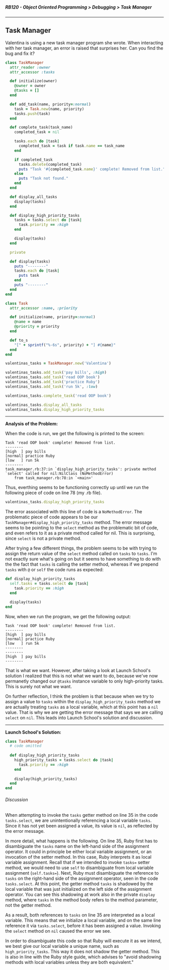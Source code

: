 ##### RB120 - Object Oriented Programming > Debugging > Task Manager

---

## Task Manager

Valentina is using a new task manager program she wrote. When interacting with her task manager, an error is raised that surprises her. Can you find the bug and fix it?  

```ruby
class TaskManager
  attr_reader :owner
  attr_accessor :tasks

  def initialize(owner)
    @owner = owner
    @tasks = []
  end

  def add_task(name, priority=:normal)
    task = Task.new(name, priority)
    tasks.push(task)
  end

  def complete_task(task_name)
    completed_task = nil

    tasks.each do |task|
      completed_task = task if task.name == task_name
    end

    if completed_task
      tasks.delete(completed_task)
      puts "Task '#{completed_task.name}' complete! Removed from list."
    else
      puts "Task not found."
    end
  end

  def display_all_tasks
    display(tasks)
  end

  def display_high_priority_tasks
    tasks = tasks.select do |task|
      task.priority == :high
    end

    display(tasks)
  end

  private

  def display(tasks)
    puts "--------"
    tasks.each do |task|
      puts task
    end
    puts "--------"
  end
end

class Task
  attr_accessor :name, :priority

  def initialize(name, priority=:normal)
    @name = name
    @priority = priority
  end

  def to_s
    "[" + sprintf("%-6s", priority) + "] #{name}"
  end
end

valentinas_tasks = TaskManager.new('Valentina')

valentinas_tasks.add_task('pay bills', :high)
valentinas_tasks.add_task('read OOP book')
valentinas_tasks.add_task('practice Ruby')
valentinas_tasks.add_task('run 5k', :low)

valentinas_tasks.complete_task('read OOP book')

valentinas_tasks.display_all_tasks
valentinas_tasks.display_high_priority_tasks
```

---

**Analysis of the Problem:**  

When the code is run, we get the following is printed to the screen:

```
Task 'read OOP book' complete! Removed from list.
--------
[high  ] pay bills
[normal] practice Ruby
[low   ] run 5k
--------
task_manager.rb:37:in `display_high_priority_tasks': private method `select' called for nil:NilClass (NoMethodError)
	from task_manager.rb:78:in `<main>'
```

Thus, everthing seems to be functioning correctly up until we run the following piece of code on line 78 (my .rb file).

```ruby
valentinas_tasks.display_high_priority_tasks
```

The error associated with this line of code is a `NoMethodError`. The problematic piece of code appears to be our `TaskManager#display_high_priority_tasks` method. The error message seems to be pointing to the `select` method as the problematic bit of code, and even refers to it as a private method called for nil. This is surprising, since `select` is not a private method.  

After trying a few different things, the problem seems to be with trying to assign the return value of the `select` method called on `tasks` to `tasks`. I'm not exactly sure what's going on but it seems to have something to do with the the fact that `tasks` is calling the setter method, whereas if we prepend `tasks` with `@` or `self` the code runs as expected:

```ruby
def display_high_priority_tasks
  self.tasks = tasks.select do |task|
    task.priority == :high
  end

  display(tasks)
end
```

Now, when we run the program, we get the following output:

```
Task 'read OOP book' complete! Removed from list.
--------
[high  ] pay bills
[normal] practice Ruby
[low   ] run 5k
--------
--------
[high  ] pay bills
--------
```

That is what we want. However, after taking a look at Launch School's solution I realized that this is not what we want to do, because we've now permanetly changed our `@tasks` instance variable to only high-priority tasks. This is surely not what we want.  

On further reflection, I think the problem is that because when we try to assign a value to `tasks` within the `display_high_priority_tasks` method we are actually treating `tasks` as a local variable, which at this point has a `nil` value. That is why we are getting the error message that says we are calling `select` on `nil`. This leads into Launch School's solution and discussion.

---

**Launch School's Solution:**  

```ruby
class TaskManager
  # code omitted
  
  def display_high_priority_tasks
    high_priority_tasks = tasks.select do |task|
      task.priority == :high
    end
    
    display(high_priority_tasks)
  end
end
```

###### Discussion  

When attempting to invoke the `tasks` getter method on line 35 in the code `tasks.select`, we are unintentionally referencing a local variable `tasks`. Since it has not yet been assigned a value, its value is `nil`, as reflected by the error message.  

In more detail, what happens is the following. On line 35, Ruby first has to disambiguate the `tasks` name on the left-hand side of the assignment operator. It could in principle be either local variable assignment, or an invocation of the setter method. In this case, Ruby interprets it as local variable assignment. Recall that if we intended to invoke `tasks=` setter method, we would need to use `self` to disambiguate from local variable assignment (`self.tasks=`). Next, Ruby must disambiguate the reference to `tasks` on the right-hand side of the assignment operator, seen in the code `tasks.select`. At this point, the getter method `tasks` is shadowed by the local variable that was just initialized on the left side of the assignment operator. You can see this shadowing at work also in the private `display` method, where `tasks` in the method body refers to the method parameter, not the getter method.  

As a result, both references to `tasks` on line 35 are interpreted as a local variable. This means that we initialize a local variable, and on the same line reference it via `tasks.select`, before it has been assigned a value. Invoking the `select` method on `nil` caused the error we see.  

In order to disambiguate this code so that Ruby will execute it as we intend, we best give our local variable a unique name, such as `high_priority_tasks`. This way it does not shadow the getter method. This is also in line with the Ruby style guide, which advises to "avoid shadowing methods with local variables unless they are both equivalent."  



